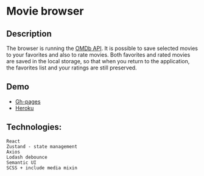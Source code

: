 # Movie browser

## Description

The browser is running the [OMDb API](http://www.omdbapi.com/). It is possible to save selected movies to your favorites and also to rate movies.
Both favorites and rated movies are saved in the local storage, so that when you return to the application, the favorites list and your ratings are still preserved.

## Demo

- [Gh-pages](https://bysiuxvx.github.io/react-movie-browser/)
- [Heroku](https://react-movie-browser.herokuapp.com/)

## Technologies:

    React
    Zustand - state management
    Axios
    Lodash debounce
    Semantic UI
    SCSS + include media mixin
